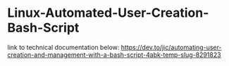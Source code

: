 # Linux-Automated-User-Creation-Bash-Script
link to technical documentation below:
https://dev.to/jic/automating-user-creation-and-management-with-a-bash-script-4abk-temp-slug-8291823
